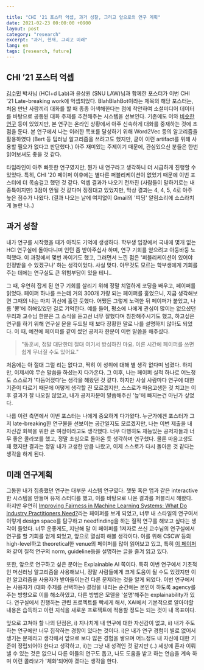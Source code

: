 ```yaml
---

title: "CHI '21 포스터 억셉, 과거 성찰, 그리고 앞으로의 연구 계획"
date: 2021-02-23 00:00:00 +0900
layout: post
category: "research"
excerpt: "과거, 현재, 그리고 미래"
lang: en
tags: [research, future]
---
```


## CHI ʼ21 포스터 억셉

[김수민](https://k-soomin.github.io/) 박사님 (HCI+d Lab)과 윤상원 (SNU LAW)님과 함께한 포스터가 이번 CHI '21 Late-breaking work에 억셉되었다. BlahBlahBot이라는 제목의 해당 포스터는, 처음 만난 사람끼리 대화를 할 때 종종 어색해한다는 점에 착안하여 소셜미디어 데이터를 바탕으로 공통된 대화 주제를 추천해주는 시스템을 선보인다. 기존에도 이와 [비슷한 연구](https://doi.org/10.1145/2702123.2702411) 등이 있었지만, 본 연구는 온라인 상황에서 아주 신속하게 대화를 중재하는 것에 초점을 둔다. 본 연구에서 나는 이러한 목표를 달성하기 위해 Word2Vec 등의 알고리즘을 활용하였다 (Bert 등 딥러닝 알고리즘을 쓰려고도 했지만, 굳이 이런 artifact를 위해 사용할 필요가 없다고 판단했다.) 아주 재미있는 주제이기 때문에, 관심있으신 분들은 한번 읽어보셔도 좋을 것 같다.

타임라인이 아주 빠듯한 연구였지만, 뭔가 내 연구라고 생각하니 더 시급하게 진행할 수 있었다. 특히, CHI '20 페이퍼 이후에는 별다른 퍼블리케이션이 없었기 때문에 이번 포스터에 더 목숨걸고 했던 것 같다. 억셉 결과가 나오기 전까진 (사람들이 말하기로는 내 종특이지만) 3점이 안될 것 같다며 징징대고 있었지만, 막상 결과는 4, 4, 5, 4로 아주 높은 점수가 나왔다. (결과 나오는 날에 여지없이 Gmail의 '띠딩' 알림소리에 소스라치게 놀란 나..)

## 과거 성찰

내가 연구를 시작했을 때가 아직도 기억에 생생하다. 학부생 입장에서 국내에 몇개 없는 HCI 연구실에 돌아다니며 인턴 좀 받아주십사 하며, 연구 기회를 얻으려고 아둥바둥 노력했다. 이 과정에서 몇번 까이기도 했고, 그러면서 느낀 점은 '퍼블리케이션이 있어야 인정받을 수 있겠구나' 하는 생각이었다. 사실 맞다. 아무것도 모르는 학부생에게 기회를 주는 데에는 연구실도 큰 위험부담이 있을 테니..

그 때, 우연히 잡게 된 연구 기회를 살리기 위해 정말 치열하게 코딩을 배우고, 페이퍼를 읽었다. 페이퍼 하나를 쓰는데 거의 300개 가량 되는 페이퍼를 훑었으니, 지금 생각해보면 그때의 나는 마치 귀신에 홀린 듯했다. 어쨌든 그렇게 노력한 뒤 페이퍼가 붙었고, 나름 '뽕'에 취해있었던 걸로 기억한다. 예를 들어, 평소에 나에게 관심이 많이는 없으셨던 우리과 교수님 한분은 그 소식을 듣고선 너무 잘했다며 칭찬해주시기도 했고, 하고싶은 연구를 하기 위해 연구실 문을 두드릴 때 보다 장황한 말로 나를 설명하지 않아도 되었다. 이 때, 예전에 페이퍼를 같이 썼던 공저자 한분이 이런 말씀을 해주셨다.

> "동훈씨, 정말 대단한데 절대 여기서 방심하진 마요. 이른 시간에 페이퍼를 쓰면 쉽게 무너질 수도 있어요."

처음에는 아 절대 그럴 리는 없다고, 딱히 이 성취에 대해 별 생각 없다며 넘겼다. 하지만, 이제서야 무슨 말씀을 하셨는지 다가온다. 그 이후, 나는 페이퍼 실적 하나로 어느정도 스스로가 '다듬어졌다'는 생각을 해왔던 것 같다. 하지만 사실 사람마다 연구에 대한 기준이 다르기 때문에 어떻게 생각할 진 모르겠지만, 스스로가 마음고생한 것 치고는 이후 결과가 잘 나오질 않았고, 내가 공저자분이 말씀해주신 '늪'에 빠지는건 아닌가 싶었다.

나름 이런 측면에서 이번 포스터는 나에게 중요하게 다가왔다. 누군가에겐 포스터가 그저 late-breaking한 연구물을 선보이는 공간일지도 모르겠지만, 나는 이번 제출을 내 자신감 회복을 위한 큰 여정이라고도 생각했다. 너무 다행히도 재능있는 공저자들과 너무 좋은 콜라보를 했고, 정말 초심으로 돌아온 듯 생각하며 연구했다. 물론 마음고생도 꽤 했지만 결과는 정말 내가 고생한 만큼 나왔고, 이제 스스로가 다시 돌아온 것 같다는 생각을 하게 된다.

## 미래 연구계획

그동한 내가 집중했던 연구는 대부분 시스템 연구였다. 챗봇 혹은 앱과 같은 interactive한 시스템을 만들며 유저 스터디를 했고, 이를 바탕으로 나온 결과를 퍼블리시 해왔다. 하지만 우연히 [Improving Fairness in Machine Learning Systems: What Do Industry Practitioners Need?](http://users.umiacs.umd.edu/~hal/docs/daume19fairness.pdf)라는 페이퍼를 보게 되었고, 너무 내 스타일의 연구여서 이렇게 design space를 탐구하고 needfinding을 하는 질적 연구를 해보고 싶다는 생각이 들었다. 너무 운좋게도, 지난해 말 이 페이퍼를 1저자로 쓰신 교수님의 연구실에서 연구를 할 기회를 얻게 되었고, 앞으로 열심히 해볼 생각이다. 이를 위해 CSCW 등의 high-level하고 theoretical한 venue의 페이퍼를 많이 읽어보고 있고, 특히 [이 페이퍼](https://dl.acm.org/doi/pdf/10.1145/3359174)와 같이 질적 연구의 norm, guideline등을 설명하는 글을 즐겨 읽고 있다.

또한, 앞으로 연구하고 싶은 분야는 Explainable AI 쪽이다. 특히 이번 연구에서 기초적인 머신러닝 알고리즘을 사용해보니, 정말 사람들에게 크게 도움이 될 수도 있겠지만 이런 알고리즘을 사용자가 받아들이는건 다른 문제라는 것을 알게 되었다. 이번 연구에서는 사용자가 (대화 주제를 선택하는) 결정을 내리는 순간에는 본인이 하도록 agency를 주는 방향으로 이를 해소하였고, 다른 방법은 모델을 '설명'해주는 explainability가 있다. 연구실에서 진행하는 관련 프로젝트를 빡세게 해서, XAI에서 기본적으로 알아야할 내용은 습득하고 이런 지식을 새로운 프로젝트에 적용할 정도는 되는 것이 내 목표이다.

앞으로 고쳐야 할 나의 단점은, i) 지나치게 내 연구에 대한 자신감이 없고, ii) 내가 주도하는 연구에만 너무 집착하는 경향이 있다는 것이다. i)은 내가 연구 경험이 별로 없어서 생기는 문제라고 생각해서 앞으로 보다 많은 경험을 쌓으며 어느정도 내 자신에 대한 기준이 정립되어야 한다고 생각하고, ii)는 그냥 내 성격인 것 같지만 (..) 세상에 혼자 이뤄낼 수 있는 것은 없으니 다른 이들의 연구도 돕고, 나도 도움을 받고 하는 연습을 계속 하며 이런 콜라보가 '체화'되어야 겠다는 생각을 한다.